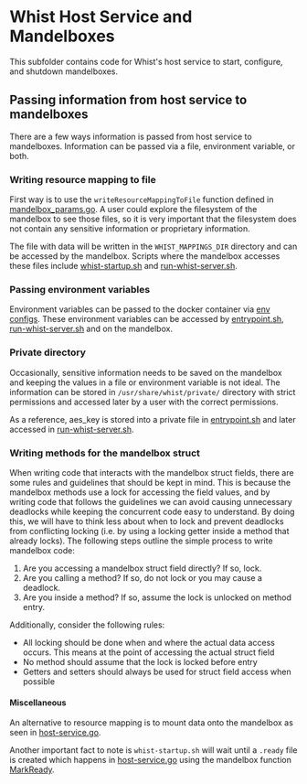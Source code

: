 # Whist Host Service and Mandelboxes

This subfolder contains code for Whist's host service to start, configure, and shutdown mandelboxes.

## Passing information from host service to mandelboxes

There are a few ways information is passed from host service to mandelboxes. Information can be passed via a file, environment variable, or both.

### Writing resource mapping to file

First way is to use the `writeResourceMappingToFile` function defined in [mandelbox_params.go](https://github.com/fractal/fractal/blob/dev/host-service/mandelbox/mandelbox_params.go#L73). A user could explore the filesystem of the mandelbox to see those files, so it is very important that the filesystem does not contain any sensitive information or proprietary information.

The file with data will be written in the `WHIST_MAPPINGS_DIR` directory and can be accessed by the mandelbox. Scripts where the mandelbox accesses these files include [whist-startup.sh](https://github.com/fractal/fractal/blob/dev/mandelboxes/base/startup/whist-startup.sh) and [run-whist-server.sh](https://github.com/fractal/fractal/blob/dev/mandelboxes/base/main/run-whist-server.sh#L13).

### Passing environment variables

Environment variables can be passed to the docker container via [env configs](https://github.com/fractal/fractal/blob/dev/host-service/host-service.go#L233). These environment variables can be accessed by [entrypoint.sh](https://github.com/fractal/fractal/blob/dev/mandelboxes/base/startup/entrypoint.sh), [run-whist-server.sh](https://github.com/fractal/fractal/blob/dev/mandelboxes/base/main/run-whist-server.sh#L13) and on the mandelbox.

### Private directory

Occasionally, sensitive information needs to be saved on the mandelbox and keeping the values in a file or environment variable is not ideal. The information can be stored in `/usr/share/whist/private/` directory with strict permissions and accessed later by a user with the correct permissions.

As a reference, aes_key is stored into a private file in [entrypoint.sh](https://github.com/fractal/fractal/blob/dev/mandelboxes/base/startup/entrypoint.sh#L14) and later accessed in [run-whist-server.sh](https://github.com/fractal/fractal/blob/dev/mandelboxes/base/main/run-whist-server.sh#L11).

### Writing methods for the mandelbox struct

When writing code that interacts with the mandelbox struct fields, there are some rules and guidelines that should be kept in mind. This is because the mandelbox methods use a lock for accessing the field values, and by writing code that follows the guidelines we can avoid causing unnecessary deadlocks while keeping the concurrent code easy to understand. By doing this, we will have to think less about when to lock and prevent deadlocks from conflicting locking (i.e. by using a locking getter inside a method that already locks). The following steps outline the simple process to write mandelbox code:

1. Are you accessing a mandelbox struct field directly? If so, lock.
2. Are you calling a method? If so, do not lock or you may cause a deadlock.
3. Are you inside a method? If so, assume the lock is unlocked on method entry.

Additionally, consider the following rules:

- All locking should be done when and where the actual data access occurs. This means at the point of accessing the actual struct field
- No method should assume that the lock is locked before entry
- Getters and setters should always be used for struct field access when possible

#### Miscellaneous

An alternative to resource mapping is to mount data onto the mandelbox as seen in [host-service.go](https://github.com/fractal/fractal/blob/dev/host-service/host-service.go#L564).

Another important fact to note is `whist-startup.sh` will wait until a `.ready` file is created which happens in [host-service.go](https://github.com/fractal/fractal/blob/dev/host-service/host-service.go#L728) using the mandelbox function [MarkReady](https://github.com/fractal/fractal/blob/dev/host-service/mandelbox/mandelbox_params.go#L50).
